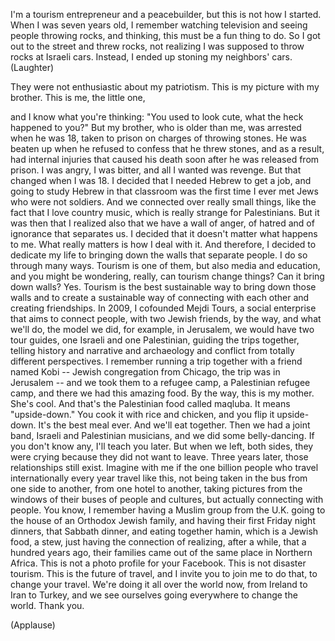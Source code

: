 
I&#39;m a tourism entrepreneur
and a peacebuilder,
but this is not how I started.
When I was seven years old,
I remember watching television
and seeing people throwing rocks,
and thinking, this must be
a fun thing to do.
So I got out to the street
and threw rocks,
not realizing I was supposed
to throw rocks at Israeli cars.
Instead, I ended up stoning
my neighbors&#39; cars. 
(Laughter)

They were not enthusiastic
about my patriotism.
This is my picture with my brother.
This is me, the little one,

and I know what you&#39;re thinking:
&quot;You used to look cute,
what the heck happened to you?&quot;
But my brother, who is older than me,
was arrested when he was 18,
taken to prison on charges
of throwing stones.
He was beaten up when he refused
to confess that he threw stones,
and as a result, had internal injuries
that caused his death soon after
he was released from prison.
I was angry, I was bitter,
and all I wanted was revenge.
But that changed when I was 18.
I decided that I needed
Hebrew to get a job,
and going to study Hebrew
in that classroom
was the first time I ever met Jews
who were not soldiers.
And we connected over really small things,
like the fact that I love country music,
which is really strange
for Palestinians.
But it was then that I realized also
that we have a wall of anger,
of hatred and of ignorance
that separates us.
I decided that it doesn&#39;t matter
what happens to me.
What really matters is how I deal with it.
And therefore, I decided
to dedicate my life
to bringing down the walls
that separate people.
I do so through many ways.
Tourism is one of them,
but also media and education,
and you might be wondering,
really, can tourism change things?
Can it bring down walls? Yes.
Tourism is the best sustainable way
to bring down those walls
and to create a sustainable way
of connecting with each other
and creating friendships.
In 2009, I cofounded Mejdi Tours,
a social enterprise that
aims to connect people,
with two Jewish friends, by the way,
and what we&#39;ll do, the model we did,
for example, in Jerusalem,
we would have two tour guides,
one Israeli and one Palestinian,
guiding the trips together,
telling history and narrative
and archaeology and conflict
from totally different perspectives.
I remember running a trip together
with a friend named Kobi --
Jewish congregation from Chicago,
the trip was in Jerusalem --
and we took them to a refugee camp,
a Palestinian refugee camp,
and there we had this amazing food.
By the way, this is my mother. She&#39;s cool.
And that&#39;s the Palestinian
food called maqluba.
It means &quot;upside-down.&quot;
You cook it with rice and chicken,
and you flip it upside-down.
It&#39;s the best meal ever.
And we&#39;ll eat together.
Then we had a joint band,
Israeli and Palestinian musicians,
and we did some belly-dancing.
If you don&#39;t know any,
I&#39;ll teach you later.
But when we left, both sides,
they were crying because
they did not want to leave.
Three years later, those
relationships still exist.
Imagine with me
if the one billion people
who travel internationally 
every year travel like this,
not being taken in the bus
from one side to another,
from one hotel to another,
taking pictures from the windows
of their buses of people and cultures,
but actually connecting with people.
You know, I remember having
a Muslim group from the U.K.
going to the house
of an Orthodox Jewish family,
and having their first Friday night
dinners, that Sabbath dinner,
and eating together hamin,
which is a Jewish food, a stew,
just having the connection
of realizing, after a while,
that a hundred years ago,
their families came out
of the same place in Northern Africa.
This is not a photo profile
for your Facebook.
This is not disaster tourism.
This is the future of travel,
and I invite you to join me to do that,
to change your travel.
We&#39;re doing it all over the world now,
from Ireland to Iran to Turkey,
and we see ourselves going
everywhere to change the world.
Thank you.

(Applause)


